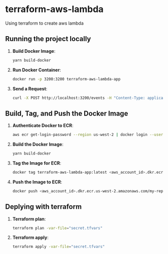 # terraform-aws-lambda

Using terraform to create aws lambda

## Running the project locally

1. **Build Docker Image**:

   ```bash
   yarn build-docker
   ```

2. **Run Docker Container**:

   ```bash
   docker run -p 3200:3200 terraform-aws-lambda-app
   ```

3. **Send a Request**:
   ```bash
   curl -X POST http://localhost:3200/events -H "Content-Type: application/json" -d '{"key":"value"}'
   ```

## Build, Tag, and Push the Docker Image

1. **Authenticate Docker to ECR**:

   ```bash
   aws ecr get-login-password --region us-west-2 | docker login --username AWS --password-stdin <aws_account_id>.dkr.ecr.us-west-2.amazonaws.com
   ```

2. **Build the Docker Image**:

   ```bash
   yarn build-docker
   ```

3. **Tag the Image for ECR**:

   ```bash
   docker tag terraform-aws-lambda-app:latest <aws_account_id>.dkr.ecr.us-west-2.amazonaws.com/<ecr_repository>:latest
   ```

4. **Push the Image to ECR**:
   ```bash
   docker push <aws_account_id>.dkr.ecr.us-west-2.amazonaws.com/my-repository:latest
   ```

## Deplying with terraform

1. **Terraform plan**:

   ```bash
   terraform plan -var-file="secret.tfvars"
   ```

2. **Terraform apply**:
   ```bash
   terraform apply -var-file="secret.tfvars"
   ```
